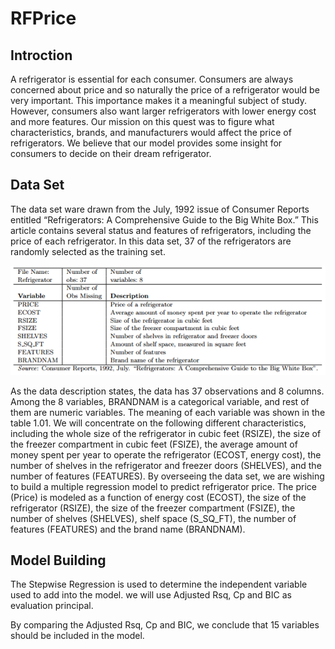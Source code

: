 # RFPrice
## Introction
A refrigerator is essential for each consumer. Consumers are always concerned about price and so naturally the price of a refrigerator would be very important.  This importance makes it a meaningful subject of study.  However, consumers also want larger refrigerators with lower energy cost and more features.  Our mission on this quest was to figure what characteristics, brands, and manufacturers would affect the price of refrigerators.  We believe that our model provides some insight for consumers to decide on their dream refrigerator.
##
## Data Set
The data set ware drawn from the July, 1992 issue of Consumer Reports entitled “Refrigerators: A Comprehensive Guide to the Big White Box.” This article contains several status and features of refrigerators, including the price of each refrigerator. In this data set, 37 of the refrigerators are randomly selected as the training set. 
<p align="center">
  <img src="https://github.com/Israfiliya/RFPrice/blob/master/pasted%20image%200.png">
</p>
As the data description states, the data has 37 observations and 8 columns. Among the 8 variables, BRANDNAM is a categorical variable, and rest of them are numeric variables. The meaning of each variable was shown in the table 1.01. We will concentrate on  the following different characteristics, including the whole size of the refrigerator in cubic feet (RSIZE), the size of the freezer compartment in cubic feet (FSIZE), the average amount of money spent per year to operate the refrigerator (ECOST, energy cost), the number of shelves in the refrigerator and freezer doors (SHELVES), and the number of features (FEATURES). 
By overseeing the data set, we are wishing to build a multiple regression model to predict refrigerator price. The price (Price) is modeled as a function of energy cost (ECOST), the size of the refrigerator (RSIZE), the size of the freezer compartment (FSIZE), the number of shelves (SHELVES), shelf space (S_SQ_FT), the number of features (FEATURES) and the brand name (BRANDNAM).

## Model Building
The Stepwise Regression is used to determine the independent variable used to add into the model. we will use Adjusted Rsq, Cp and BIC as evaluation principal.

By comparing the Adjusted Rsq, Cp and BIC, we conclude that 15 variables should be included in the model.
